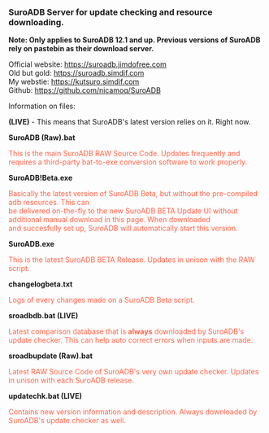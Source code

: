 <!DOCTYPE HTML>
<head>
  </head>
  
  <body>
<h3>SuroADB Server for update checking and resource downloading.</h3>

<strong>Note: Only applies to SuroADB 12.1 and up. Previous versions of SuroADB rely
on pastebin as their download server.</strong>

Official website: https://suroadb.jimdofree.com<br>
Old but gold: https://suroadb.simdif.com<br>
My webstie: https://kutsuro.simdif.com<br>
Github: https://github.com/nicamoq/SuroADB


Information on files:

<strong>(LIVE)</strong> - This means that SuroADB's latest version relies on it. Right now.

<strong>SuroADB (Raw).bat</strong>

<p style="color:tomato;font:Roboto Thin;">This is the main SuroADB RAW Source Code. Updates frequently and requires
a third-party bat-to-exe conversion software to work properly.</p>

<strong>SuroADB!Beta.exe</strong>

<p style="color:tomato;font:Roboto Thin;">Basically the latest version of SuroADB Beta, but without the pre-compiled adb resources. This can<br>be delivered on-the-fly to the new SuroADB BETA Update UI without additional manual download in this page. When downloaded<br>
  and succesfully set up, SuroADB will automatically start this version.</p>

<strong>SuroADB.exe</strong>

<p style="color:tomato;font:Roboto Thin;">This is the latest SuroADB BETA Release. Updates in unison with the RAW script.</p>

<strong>changelogbeta.txt</strong>

<p style="color:tomato;font:Roboto Thin;">Logs of every changes made on a SuroADB Beta script.</p>

<strong>sroadbdb.bat (LIVE)</strong>

<p style="color:tomato;font:Roboto Thin;">Latest comparison database that is <strong>always</strong> downloaded by
SuroADB's update checker. This can help auto correct errors when inputs are made.</p>

<strong>sroadbupdate (Raw).bat</strong>

<p style="color:tomato;font:Roboto Thin;">Latest RAW Source Code of SuroADB's very own update checker. Updates in unison
with each SuroADB release.</p>

<strong>updatechk.bat (LIVE)</strong>

<p style="color:tomato;font:Roboto Thin;">Contains new version information and description. Always downloaded by SuroADB's
update checker as well.</p>

</html>
